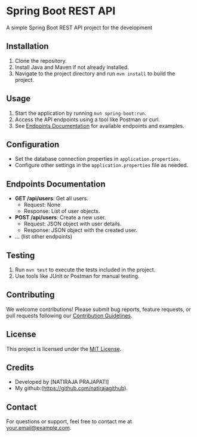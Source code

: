 # Spring Boot REST API

A simple Spring Boot REST API project for the development

## Installation

1. Clone the repository.
2. Install Java and Maven if not already installed.
3. Navigate to the project directory and run `mvn install` to build the project.

## Usage

1. Start the application by running `mvn spring-boot:run`.
2. Access the API endpoints using a tool like Postman or curl.
3. See [Endpoints Documentation](#endpoints-documentation) for available endpoints and examples.

## Configuration

- Set the database connection properties in `application.properties`.
- Configure other settings in the `application.properties` file as needed.

## Endpoints Documentation

- **GET /api/users**: Get all users.
  - Request: None
  - Response: List of user objects.
- **POST /api/users**: Create a new user.
  - Request: JSON object with user details.
  - Response: JSON object with the created user.
- ... (list other endpoints)

## Testing

1. Run `mvn test` to execute the tests included in the project.
2. Use tools like JUnit or Postman for manual testing.

## Contributing

We welcome contributions! Please submit bug reports, feature requests, or pull requests following our [Contribution Guidelines](CONTRIBUTING.md).

## License

This project is licensed under the [MIT License](LICENSE).

## Credits

- Developed by [NATIRAJA PRAJAPATI]
- My github:(https://github.com/natirajagithub).


## Contact

For questions or support, feel free to contact me at [your.email@example.com](mailto:your.email@example.com).
